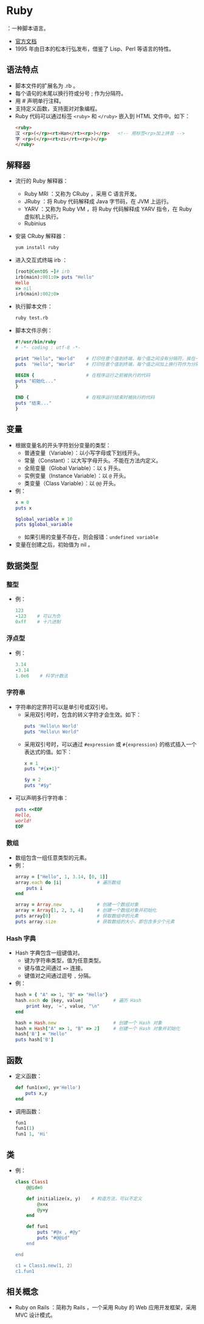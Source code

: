 # Ruby

：一种脚本语言。
- [官方文档](http://www.ruby-lang.org/zh_cn/documentation/)
- 1995 年由日本的松本行弘发布，借鉴了 Lisp、Perl 等语言的特性。

## 语法特点

- 脚本文件的扩展名为 .rb 。
- 每个语句的末尾以换行符或分号 ; 作为分隔符。
- 用 # 声明单行注释。
- 支持定义函数，支持面对对象编程。
- Ruby 代码可以通过标签 `<ruby>` 和 `</ruby>` 嵌入到 HTML 文件中。如下：
  ```html
  <ruby>
  汉 <rp>(</rp><rt>Han</rt><rp>)</rp>   <!-- 用标签<rp>加上拼音 -->
  字 <rp>(</rp><rt>zi</rt><rp>)</rp>
  </ruby>
  ```

## 解释器

- 流行的 Ruby 解释器：
  - Ruby MRI ：又称为 CRuby ，采用 C 语言开发。
  - JRuby ：将 Ruby 代码解释成 Java 字节码，在 JVM 上运行。
  - YARV ：又称为 Ruby VM ，将 Ruby 代码解释成 YARV 指令，在 Ruby 虚拟机上执行。
  - Rubinius

- 安装 CRuby 解释器：
  ```sh
  yum install ruby
  ```

- 进入交互式终端 irb ：
  ```ruby
  [root@CentOS ~]# irb
  irb(main):001:0> puts "Hello"
  Hello
  => nil
  irb(main):002:0>
  ```

- 执行脚本文件：
  ```sh
  ruby test.rb
  ```

- 脚本文件示例：
  ```ruby
  #!/usr/bin/ruby
  # -*- coding : utf-8 -*-

  print "Hello", "World"    # 打印任意个值到终端，每个值之间没有分隔符，挨在一起
  puts  "Hello", "World"    # 打印任意个值到终端，每个值之间加上换行符作为分隔符

  BEGIN {                   # 在程序运行之前被执行的代码
  puts "初始化..."
  }

  END {                     # 在程序运行结束时被执行的代码
  puts "结束..."
  }
  ```

## 变量

- 根据变量名的开头字符划分变量的类型：
  - 普通变量（Variable）：以小写字母或下划线开头。
  - 常量（Constant）：以大写字母开头。不能在方法内定义。
  - 全局变量（Global Variable）：以 `$` 开头。
  - 实例变量（Instance Variable）：以 `@` 开头。
  - 类变量（Class Variable）：以 `@@` 开头。
- 例：
  ```ruby
  x = 0
  puts x
  ```
  ```ruby
  $global_variable = 10
  puts $global_variable
  ```
  - 如果引用的变量不存在，则会报错：`undefined variable`
- 变量在创建之后，初始值为 nil 。

## 数据类型

### 整型

- 例：
  ```ruby
  123
  -123    # 可以为负
  0xff    # 十六进制
  ```

### 浮点型

- 例：
  ```ruby
  3.14
  -3.14
  1.0e6    # 科学计数法
  ```

### 字符串

- 字符串的定界符可以是单引号或双引号。
  - 采用双引号时，包含的转义字符才会生效。如下：
    ```ruby
    puts 'Hello\n World'
    puts "Hello\n World"
    ```
  - 采用双引号时，可以通过 `#expression` 或 `#{expression}` 的格式插入一个表达式的值。如下：
    ```ruby
    x = 1
    puts "#{x+1}"
    ```
    ```ruby
    $y = 2
    puts "#$y"
    ```
- 可以声明多行字符串：
  ```ruby
  puts <<EOF
  Hello,
  world!
  EOF
  ```

### 数组

- 数组包含一组任意类型的元素。
- 例：
  ```ruby
  array = ["Hello", 1, 3.14, [0, 1]]
  array.each do |i|             # 遍历数组
      puts i
  end
  ```
  ```ruby
  array = Array.new             # 创建一个数组对象
  array = Array[1, 2, 3, 4]     # 创建一个数组对象并初始化
  puts array[0]                 # 获取数组中的元素
  puts array.size               # 获取数组的大小，即包含多少个元素
  ```

### Hash 字典

- Hash 字典包含一组键值对。
  - 键为字符串类型，值为任意类型。
  - 键与值之间通过 `=>` 连接。
  - 键值对之间通过逗号 `,` 分隔。
- 例：
  ```ruby
  hash = { "A" => 1, "B" => "Hello"}
  hash.each do |key, value|           # 遍历 Hash
      print key, '=', value, "\n"
  end
  ```
  ```ruby
  hash = Hash.new                     # 创建一个 Hash 对象
  hash = Hash["A" => 1, "B" => 2]     # 创建一个 Hash 对象并初始化
  hash['B'] = "Hello"
  puts hash['B']
  ```

## 函数

- 定义函数：
  ```ruby
  def fun1(x=0, y='Hello')
  　  puts x,y
  end
  ```

- 调用函数：
  ```ruby
  fun1
  fun1(1)
  fun1 1, 'Hi'
  ```

## 类

- 例：
  ```ruby
  class Class1
      @@id=0

      def initialize(x, y)    # 构造方法，可以不定义
          @x=x
          @y=y
      end

      def fun1
          puts "#@x , #@y"
          puts "#@@id"
      end

  end

  c1 = Class1.new(1, 2)
  c1.fun1
  ```

## 相关概念

- Ruby on Rails ：简称为 Rails ，一个采用 Ruby 的 Web 应用开发框架，采用 MVC 设计模式。
